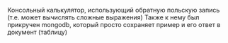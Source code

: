 Консольный калькулятор, использующий обратную польскую запись (т.е. может вычислять сложные выражения) 
Также к нему был прикручен mongodb, который просто сохраняет пример и его ответ в документ (таблицу)

